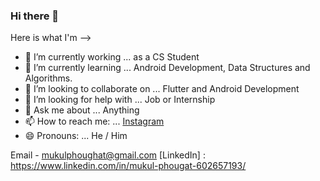 ### Hi there 👋


Here is what I'm -->

- 🔭 I’m currently working ... as a CS Student 
- 🌱 I’m currently learning ... Android Development, Data Structures and Algorithms.
- 👯 I’m looking to collaborate on ... Flutter and Android Development
- 🤔 I’m looking for help with ... Job or Internship
- 💬 Ask me about ... Anything
- 📫 How to reach me: ... [Instagram](https://www.instagram.com/imukulphougat/)
- 😄 Pronouns: ... He / Him

Email - mukulphoughat@gmail.com
[LinkedIn] : https://www.linkedin.com/in/mukul-phougat-602657193/
